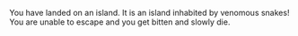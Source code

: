You have landed on an island. It is an island inhabited by venomous snakes! You are unable to escape and you get bitten and slowly die.
